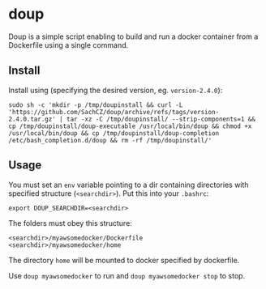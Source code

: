 # doup

Doup is a simple script enabling to build and run a docker container from a Dockerfile using a single command.

## Install
Install using (specifying the desired version, eg. `version-2.4.0`):

```
sudo sh -c 'mkdir -p /tmp/doupinstall && curl -L 'https://github.com/SachCZ/doup/archive/refs/tags/version-2.4.0.tar.gz' | tar -xz -C /tmp/doupinstall/ --strip-components=1 && cp /tmp/doupinstall/doup-executable /usr/local/bin/doup && chmod +x /usr/local/bin/doup && cp /tmp/doupinstall/doup-completion /etc/bash_completion.d/doup && rm -rf /tmp/doupinstall/'
```

## Usage
You must set an `env` variable pointing to a dir containing directories with specified structure (`<searchdir>`). Put this into your
`.bashrc`:

```
export DOUP_SEARCHDIR=<searchdir>
```

The folders must obey this structure:
```
<searchdir>/myawsomedocker/Dockerfile
<searchdir>/myawsomedocker/home
```
The directory `home` will be mounted to docker specified by dockerfile.

Use `doup myawsomedocker` to run and `doup myawsomedocker stop` to stop.

